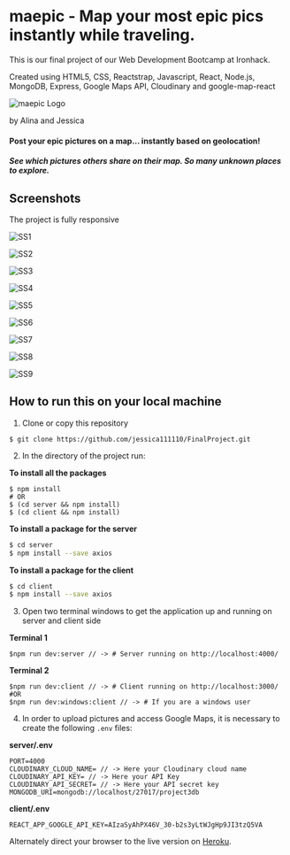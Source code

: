 # maepic - Map your most epic pics instantly while traveling.
This is our final project of our Web Development Bootcamp at Ironhack.

Created using HTML5, CSS, Reactstrap, Javascript, React, Node.js, MongoDB, Express, Google Maps API, Cloudinary and google-map-react

![maepic Logo](./client/src/images/maepic_logo_interim.png)

by Alina and Jessica

#### Post your epic pictures on a map... instantly based on geolocation!
##### See which pictures others share on their map. So many unknown places to explore.

## Screenshots

The project is fully responsive

![SS1](./client/public/Screenshot(665).png)

![SS2](./client/public/Screenshot(664).png)

![SS3](./client/public/Screenshot(663).png)

![SS4](./client/public/Screenshot(658).png)

![SS5](./client/public/Screenshot(659).png)

![SS6](./client/public/Screenshot(662).png)

![SS7](./client/public/Screenshot(651).png)

![SS8](./client/public/Screenshot(653).png)

![SS9](./client/public/Screenshot(656).png)


## How to run this on your local machine

1. Clone or copy this repository
```
$ git clone https://github.com/jessica111110/FinalProject.git
```

2. In the directory of the project run:

**To install all the packages**
```
$ npm install
# OR
$ (cd server && npm install)
$ (cd client && npm install)
```
**To install a package for the server**
```sh
$ cd server
$ npm install --save axios
```

**To install a package for the client**
```sh
$ cd client
$ npm install --save axios
```

3. Open two terminal windows to get the application up and running on server and client side

**Terminal 1**
```
$npm run dev:server // -> # Server running on http://localhost:4000/
```
**Terminal 2**
```
$npm run dev:client // -> # Client running on http://localhost:3000/
#OR
$npm run dev:windows:client // -> # If you are a windows user
```

4. In order to upload pictures and access Google Maps, it is necessary to create the following `.env` files:

**server/.env**
```
PORT=4000
CLOUDINARY_CLOUD_NAME= // -> Here your Cloudinary cloud name
CLOUDINARY_API_KEY= // -> Here your API Key
CLOUDINARY_API_SECRET= // -> Here your API secret key
MONGODB_URI=mongodb://localhost/27017/project3db
```

**client/.env**
```
REACT_APP_GOOGLE_API_KEY=AIzaSyAhPX46V_30-b2s3yLtWJgHp9JI3tzQ5VA
```

Alternately direct your browser to the live version on [Heroku](https://maepic.herokuapp.com). 


